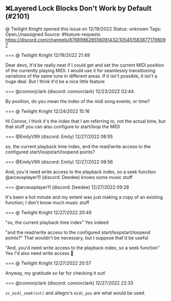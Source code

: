 ## ❌Layered Lock Blocks Don't Work by Default (#2101)
@ Twilight Knight opened this issue on 12/19/2022
Status: unknown
Tags: Open,Unassigned
Source: #feature-requests https://discord.com/channels/876899628556091432/1054515838771798097


=== @ Twilight Knight 12/19/2022 21:49

Dear devs,
It'd be really neat if I could get and set the current MIDI position of the currently playing MIDI.
I would use it for seamlessly transitioning variations of the same tune in different areas.
If it isn't possible, it isn't a huge deal. But I think it'd be a nice little feature

=== @connorjclark (discord: connorclark) 12/23/2022 02:44

By position, do you mean the index of the midi song events; or time?

=== @ Twilight Knight 12/24/2022 15:16

Hi Connor,
I think it's the  index that I am referring to, not the actual time, but that stuff you can also configure to start/loop the MIDI

=== @EmilyV99 (discord: Emily) 12/27/2022 08:55

so, the current playback time index, and the read/write access to the configured start/loopstart/loopend points?

=== @EmilyV99 (discord: Emily) 12/27/2022 08:56

And, you'd need write access to the playback index, so a seek function
@arceusplayer11 (discord: Deedee) knows some music stuff

=== @arceusplayer11 (discord: Deedee) 12/27/2022 09:28

It's been a hot minute and my extent was just making a copy of an existing function; I don't know much music stuff

=== @ Twilight Knight 12/27/2022 20:49

"so, the current playback time index"
Yes indeed

"and the read/write access to the configured start/loopstart/loopend points?"
That wouldn't be necessary, but I suppose that'd be useful

"And, you'd need write access to the playback index, so a seek function"
Yes I'd also need write access 🙂

=== @ Twilight Knight 12/27/2022 20:57

Anyway, my gratitude so far for checking it out!

=== @connorjclark (discord: connorclark) 12/27/2022 22:33

`zc_midi_seek(int)` and allegro's `midi_pos` are what would be used.
